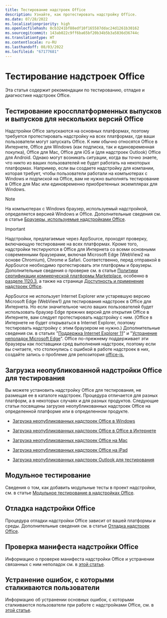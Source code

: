 ```yaml
---
title: Тестирование надстроек Office
description: Узнайте, как протестировать надстройку Office.
ms.date: 07/28/2022
ms.localizationpriority: high
ms.openlocfilehash: 0cb3241bf88edf10f165587ddac24d1261b30162
ms.sourcegitcommit: 143ab022c9ff6ba65bf20b34b5b3a5836d36744c
ms.translationtype: HT
ms.contentlocale: ru-RU
ms.lasthandoff: 08/03/2022
ms.locfileid: "67177681"
---
```

# <a name="test-office-add-ins"></a>Тестирование надстроек Office

Эта статья содержит рекомендации по тестированию, отладке и диагностике надстроек Office.

## <a name="test-cross-platform-and-for-multiple-versions-of-office"></a>Тестирование кроссплатформенных выпусков и выпусков для нескольких версий Office

Надстройки Office запускаются на основных платформах, поэтому требуется протестировать надстройку на всех платформах, где ваши пользователи могут запускать Office. К ним обычно относятся Office в Интернете, Office для Windows (как подписка, так и единовременная покупка), Office для Mac, Office для iOS и (для надстроек Outlook) Office для Android. Однако могут возникать ситуации, когда вы точно знаете, что никто из ваших пользователей не будет работать на некоторых платформах. Например, если вы создаете надстройку для компании, которая требует, чтобы пользователи работали на компьютерах с Windows и подпиской на Office, вам не нужно выполнять тестирование в Office для Mac или единовременно приобретенных экземплярах для Windows.

> [!NOTE]
> На компьютерах с Windows браузер, используемый надстройкой, определяется версией Windows и Office. Дополнительные сведения см. в статье [Браузеры, используемые надстройками Office](../concepts/browsers-used-by-office-web-add-ins.md).

> [!IMPORTANT]
> Надстройки, предлагаемые через AppSource, проходят проверку, включающую тестирование на всех платформах. Кроме того, надстройки тестируются в Office для Интернета со всеми основными современными браузерами, включая Microsoft Edge (WebView2 на основе Chromium), Chrome и Safari. Соответственно, перед отправкой в AppSource необходимо протестировать эти платформы и браузеры. Дополнительные сведения о проверке см. в статье [Политики сертификации коммерческой платформы Marketplace](/legal/marketplace/certification-policies), особенно в [разделе 1120.3](/legal/marketplace/certification-policies#11203-functionality), а также на странице [Доступность и применение надстроек Office](/javascript/api/requirement-sets).
>
> AppSource не использует Internet Explorer или устаревшую версию Microsoft Edge (WebView1) для тестирования надстроек в Office для Интернета. Но если значительное число ваших пользователей будет использовать браузер Edge прежних версий для открытия Office в Интернете, вам следует протестировать надстройку с ним. (Office в Интернете не будет открываться в Internet Explorer, поэтому тестировать надстройку с этим браузером не нужно.) Дополнительные сведения см. в статьях "[Поддержка Internet Explorer 11](../develop/support-ie-11.md)" и "[Устранение неполадок Microsoft Edge](../concepts/browsers-used-by-office-web-add-ins.md#troubleshoot-microsoft-edge-issues)". Office по-прежнему поддерживает эти браузеры как поставщики сред выполнения надстроек, поэтому если вы считаете, что столкнулись с ошибкой в работе надстроек в них, создайте запись о проблеме для репозитория [office-js.](https://github.com/OfficeDev/office-js/issues/new/choose)

## <a name="sideload-an-office-add-in-for-testing"></a>Загрузка неопубликованной надстройки Office для тестирования

Вы можете установить надстройку Office для тестирования, не размещая ее в каталоге надстроек. Процедура отличается для разных платформ, а в некоторых случаях и для разных продуктов. Следующие статьи посвящены загрузке неопубликованных надстроек Office на определенной платформе или в определенном продукте.

- [Загрузка неопубликованных надстроек Office в Windows](create-a-network-shared-folder-catalog-for-task-pane-and-content-add-ins.md)

- [Загрузка неопубликованных надстроек Office в Office в Интернете](sideload-office-add-ins-for-testing.md)

- [Загрузка неопубликованных надстроек Office на Mac](sideload-an-office-add-in-on-mac.md)

- [Загрузка неопубликованных надстроек Office на iPad](sideload-an-office-add-in-on-ipad.md)

- [Загрузка неопубликованных надстроек Outlook для тестирования](../outlook/sideload-outlook-add-ins-for-testing.md)

## <a name="unit-testing"></a>Модульное тестирование

Сведения о том, как добавить модульные тесты в проект надстройки, см. в статье [Модульное тестирование в надстройках Office](unit-testing.md).

## <a name="debug-an-office-add-in"></a>Отладка надстройки Office

Процедура отладки надстройки Office зависит от вашей платформы и среды. Дополнительные сведения см. в статье [Отладка надстроек Office](debug-add-ins-overview.md).

## <a name="validate-an-office-add-in-manifest"></a>Проверка манифеста надстройки Office

Информацию о проверке манифеста надстройки Office и устранении связанных с ним неполадок см. в [этой статье](troubleshoot-manifest.md).

## <a name="troubleshoot-user-errors"></a>Устранение ошибок, с которыми сталкиваются пользователи

Информацию об устранении основных ошибок, с которыми сталкиваются пользователи при работе с надстройками Office, см. в [этой статье](testing-and-troubleshooting.md).
